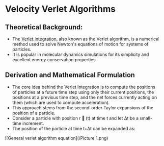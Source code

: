# **Velocity Verlet Algorithms** 
## **Theoretical Background:** 
-	The [Verlet Integration](https://www.algorithm-archive.org/contents/verlet_integration/verlet_integration.html), also known as the Verlet algorithm, is a numerical method used to solve Newton's equations of motion for systems of particles. 
-	It is  popular in molecular dynamics simulations for its simplicity and excellent energy conservation properties. 
## **Derivation and Mathematical Formulation**
-	The core idea behind the Verlet Integration is to compute the positions of particles at a future time step using only their current positions, the positions at a previous time step, and the net forces currently acting on them (which are used to compute acceleration). 
-	This approach stems from the second-order Taylor expansions of the position of a particle.
-	Consider a particle with position r ⃗ (t) at time t and let Δt be a small-time increment. 
-	The position of the particle at time t+Δt can be expanded as:

![General verlet algorithm equation](/Picture 1.png)


